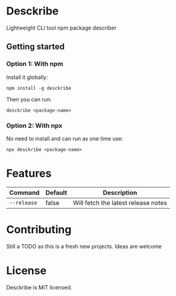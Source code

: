 # Desckribe

Lightweight CLI tool npm package describer

## Getting started

### Option 1: With npm

Install it globally:

```shell
npm install -g desckribe
```

Then you can run:

```shell
desckribe <package-name>
```

### Option 2: With npx

No need to install and can run as one time use:

```shell
npx desckribe <package-name>
```

# Features

| Command     | Default | Description                         |
| ----------- | ------- | ----------------------------------- |
| `--release` | false   | Will fetch the latest release notes |

# Contributing

Still a TODO as this is a fresh new projects. Ideas are welcome

# License

Desckribe is MIT licensed.
